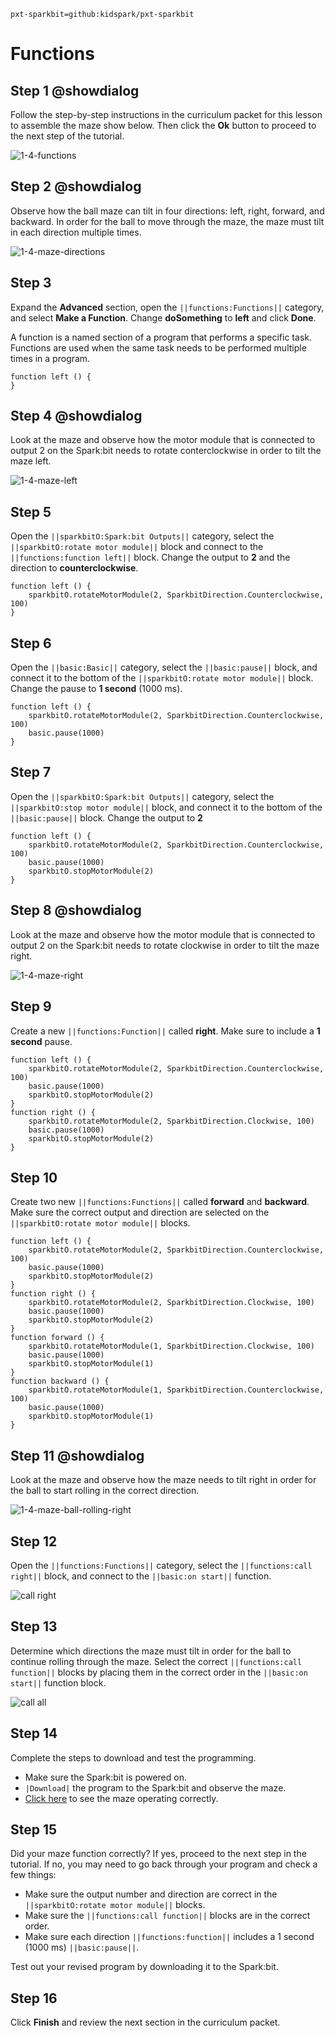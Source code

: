 ```package
pxt-sparkbit=github:kidspark/pxt-sparkbit
```

# Functions

## Step 1 @showdialog

Follow the step-by-step instructions in the curriculum packet for this lesson to assemble the maze show below. Then click the **Ok** button to proceed to the next step of the tutorial. 

![1-4-functions](https://raw.githubusercontent.com/KidSpark/tutorials/master/assets/1-4-functions.png)

## Step 2 @showdialog

Observe how the ball maze can tilt in four directions: left, right, forward, and backward. In order for the ball to move through the maze, the maze must tilt in each direction multiple times.

![1-4-maze-directions](https://raw.githubusercontent.com/KidSpark/tutorials/master/assets/1-4-maze-directions.png)

## Step 3

Expand the **Advanced** section, open the ``||functions:Functions||`` category, and select **Make a Function**. Change **doSomething** to **left** and click **Done**.

A function is a named section of a program that performs a specific task. Functions are used when the same task needs to be performed multiple times in a program.

```blocks
function left () {
}
```

## Step 4 @showdialog

Look at the maze and observe how the motor module that is connected to output 2 on the Spark:bit needs to rotate conterclockwise in order to tilt the maze left.

![1-4-maze-left](https://raw.githubusercontent.com/KidSpark/tutorials/master/assets/1-4-maze-left.png)

## Step 5

Open the ``||sparkbitO:Spark:bit Outputs||`` category, select the ``||sparkbitO:rotate motor module||`` block and connect to the ``||functions:function left||`` block. Change the output to **2** and the direction to **counterclockwise**.

```blocks
function left () {
    sparkbitO.rotateMotorModule(2, SparkbitDirection.Counterclockwise, 100)
}
```

## Step 6

Open the ``||basic:Basic||`` category, select the ``||basic:pause||`` block, and connect it to the bottom of the ``||sparkbitO:rotate motor module||`` block. Change the pause to **1 second** (1000 ms).

```blocks
function left () {
    sparkbitO.rotateMotorModule(2, SparkbitDirection.Counterclockwise, 100)
    basic.pause(1000)
}
```

## Step 7

Open the ``||sparkbitO:Spark:bit Outputs||`` category, select the ``||sparkbitO:stop motor module||`` block, and connect it to the bottom of the ``||basic:pause||`` block. Change the output to **2** 

```blocks
function left () {
    sparkbitO.rotateMotorModule(2, SparkbitDirection.Counterclockwise, 100)
    basic.pause(1000)
    sparkbitO.stopMotorModule(2)
}
```

## Step 8 @showdialog

Look at the maze and observe how the motor module that is connected to output 2 on the Spark:bit needs to rotate clockwise in order to tilt the maze right. 

![1-4-maze-right](https://raw.githubusercontent.com/KidSpark/tutorials/master/assets/1-4-maze-right.png)

## Step 9

Create a new ``||functions:Function||`` called **right**. Make sure to include a **1 second** pause.

```blocks
function left () {
    sparkbitO.rotateMotorModule(2, SparkbitDirection.Counterclockwise, 100)
    basic.pause(1000)
    sparkbitO.stopMotorModule(2)
}
function right () {
    sparkbitO.rotateMotorModule(2, SparkbitDirection.Clockwise, 100)
    basic.pause(1000)
    sparkbitO.stopMotorModule(2)
}
```

## Step 10

Create two new ``||functions:Functions||`` called **forward** and **backward**. Make sure the correct output and direction are selected on the ``||sparkbitO:rotate motor module||`` blocks.

```blocks
function left () {
    sparkbitO.rotateMotorModule(2, SparkbitDirection.Counterclockwise, 100)
    basic.pause(1000)
    sparkbitO.stopMotorModule(2)
}
function right () {
    sparkbitO.rotateMotorModule(2, SparkbitDirection.Clockwise, 100)
    basic.pause(1000)
    sparkbitO.stopMotorModule(2)
}
function forward () {
    sparkbitO.rotateMotorModule(1, SparkbitDirection.Clockwise, 100)
    basic.pause(1000)
    sparkbitO.stopMotorModule(1)
}
function backward () {
    sparkbitO.rotateMotorModule(1, SparkbitDirection.Counterclockwise, 100)
    basic.pause(1000)
    sparkbitO.stopMotorModule(1)
}
```

## Step 11 @showdialog

Look at the maze and observe how the maze needs to tilt right in order for the ball to start rolling in the correct direction. 

![1-4-maze-ball-rolling-right](https://raw.githubusercontent.com/KidSpark/tutorials/master/assets/1-4-maze-ball-rolling-right.png)

## Step 12

Open the ``||functions:Functions||`` category, select the ``||functions:call right||`` block, and connect to the ``||basic:on start||`` function.

![call right](https://raw.githubusercontent.com/KidSpark/tutorials/master/assets/1-4-call-right.png)

## Step 13

Determine which directions the maze must tilt in order for the ball to continue rolling through the maze. Select the correct ``||functions:call function||`` blocks by placing them in the correct order in the ``||basic:on start||`` function block.

![call all](https://raw.githubusercontent.com/KidSpark/tutorials/master/assets/1-4-call-all.png)


## Step 14

Complete the steps to download and test the programming.
* Make sure the Spark:bit is powered on.
* ``|Download|`` the program to the Spark:bit and observe the maze.
* [Click here](https://youtu.be/9f59YnOa0U4) to see the maze operating correctly.

## Step 15

Did your maze function correctly? If yes, proceed to the next step in the tutorial. If no, you may need to go back through your program and check a few things:
* Make sure the output number and direction are correct in the ``||sparkbitO:rotate motor module||`` blocks.
* Make sure the ``||functions:call function||`` blocks are in the correct order. 
* Make sure each direction ``||functions:function||`` includes a 1 second (1000 ms) ``||basic:pause||``.

Test out your revised program by downloading it to the Spark:bit.

## Step 16

Click **Finish** and review the next section in the curriculum packet.